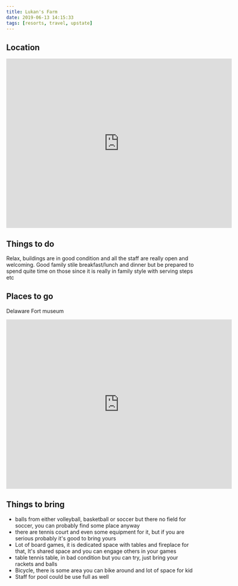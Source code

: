 ```yaml
---
title: Lukan's Farm
date: 2019-06-13 14:15:33
tags: [resorts, travel, upstate]
---
```

## Location

<iframe src="https://www.google.com/maps/embed?pb=!1m18!1m12!1m3!1d10402.28744723542!2d-75.18777520058498!3d41.52003422958381!2m3!1f0!2f0!3f0!3m2!1i1024!2i768!4f13.1!3m3!1m2!1s0x89c4b22574478d21%3A0x16446d90ac3a0dbe!2sLukan&#39;s+Farm+Resort!5e0!3m2!1sen!2sus!4v1560450638241!5m2!1sen!2sus" width="600" height="450" frameborder="0" style="border:0" allowfullscreen></iframe>

## Things to do

Relax, buildings are in good condition and all the staff are really open and welcoming. Good family stile breakfast/lunch and dinner but be prepared to spend quite time on those since it is really in family style with serving steps etc

## Places to go

Delaware Fort museum
<iframe src="https://www.google.com/maps/embed?pb=!1m18!1m12!1m3!1d2982.910524716569!2d-75.0591754837955!3d41.6144464898496!2m3!1f0!2f0!3f0!3m2!1i1024!2i768!4f13.1!3m3!1m2!1s0x89db547ecbb204b5%3A0x4e5086dc8c2f4e98!2sFort+Delaware+Museum!5e0!3m2!1sen!2sus!4v1560450721864!5m2!1sen!2sus" width="600" height="450" frameborder="0" style="border:0" allowfullscreen></iframe>

## Things to bring

- balls from either volleyball, basketball or soccer but there no field for soccer, you can probably find some place anyway
- there are tennis court and even some equipment for it, but if you are serious probably it's good to bring yours
- Lot of board games, it is dedicated space with tables and fireplace for that, It's shared space and you can engage others in your games  
- table tennis table, in bad condition but you can try, just bring your rackets and balls
- Bicycle, there is some area you can bike around and lot of space for kid
- Staff for pool could be use full as well
